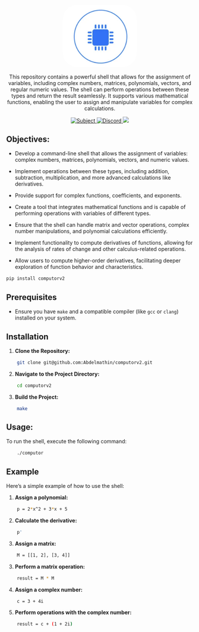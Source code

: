 <p align="center">
	<a href="" target="blank">
		<img style="border-radius: 40px;" src="docs/assets/img/computorv2.png" width="200" alt="Toast Logo" />
	</a>
</p>

<p align="center">
	This repository contains a powerful shell that allows for the assignment of variables, including complex numbers, matrices, polynomials, vectors, and regular numeric values. The shell can perform operations between these types and return the result seamlessly. It supports various mathematical functions, enabling the user to assign and manipulate variables for complex calculations.
</p>

<p align="center">
		<a href="https://abdelmathin.github.io/42attachments/subjects/en//42subjects-computorv1.pdf" target="_blank">
			<img src="https://img.shields.io/badge/subject-pdf-red" alt="Subject"/>
		</a>
		<a href="#">
			<img src="https://img.shields.io/badge/version-v1.0.0-blue" alt="Discord"/>
		</a>
		<!-- <a href="https://discord.gg/Xvqyc33KRR" target="_blank">
			<img src="https://img.shields.io/badge/discord-online-brightgreen.svg" alt="Discord"/>
		</a>
		<a href="https://twitter.com/abdelmathin" target="_blank">
			<img src="https://img.shields.io/badge/twitter-online-brightgreen.svg">
		</a> -->
		<a href="https://paypal.me/abdelmathin" target="_blank">
			<img src="https://img.shields.io/badge/Donate-PayPal-ff3f59.svg"/>
		</a>
</p>

## Objectives:

- Develop a command-line shell that allows the assignment of variables: complex numbers, matrices, polynomials, vectors, and numeric values.

- Implement operations between these types, including addition, subtraction, multiplication, and more advanced calculations like derivatives.

- Provide support for complex functions, coefficients, and exponents.

- Create a tool that integrates mathematical functions and is capable of performing operations with variables of different types.

- Ensure that the shell can handle matrix and vector operations, complex number manipulations, and polynomial calculations efficiently.

- Implement functionality to compute derivatives of functions, allowing for the analysis of rates of change and other calculus-related operations.

- Allow users to compute higher-order derivatives, facilitating deeper exploration of function behavior and characteristics.

```bash
pip install computorv2
```

## Prerequisites
- Ensure you have `make` and a compatible compiler (like `gcc` or `clang`) installed on your system.

## Installation

1. **Clone the Repository:**
```bash
	git clone git@github.com:Abdelmathin/computorv2.git
```

2. **Navigate to the Project Directory:**
```bash
	cd computorv2
```

3. **Build the Project:**
```bash
	make
```

## Usage:

To run the shell, execute the following command:

```bash
	./computor
```

## Example

Here’s a simple example of how to use the shell:

1. **Assign a polynomial:**
```bash
	p = 2*x^2 + 3*x + 5
```

2. **Calculate the derivative:**
```bash
	p'
```

3. **Assign a matrix:**
```bash
	M = [[1, 2], [3, 4]]
```

3. **Perform a matrix operation:**
```bash
	result = M * M
```

4. **Assign a complex number:**
```bash
	c = 3 + 4i
```

5. **Perform operations with the complex number:**
```bash
	result = c + (1 + 2i)
```



<!--

# Derivative:

- To differentiate
$$ P(x) = a . x^n + b $$
where a, x, n, b are all functions of x, we use the product rule, the chain rule, and the general power rule.



$$
\begin{bmatrix}
 0 & 0 & 0 & 0 \\
 0 & 0 & 0 & 0 \\
 0 & 0 & 0 & 0 \\
 0 & 0 & 0 & 0 \\
\end{bmatrix}
$$
--->

<!-- $$  P(x) = a . x^n + b $$

$$  \frac{d P(x)}{d x} = \frac{d a}{d x} . x^n + a . \frac{d x^n}{d x} + \frac{d b}{d x} $$
$$ \frac{d x^n}{d x} = $$ -->


